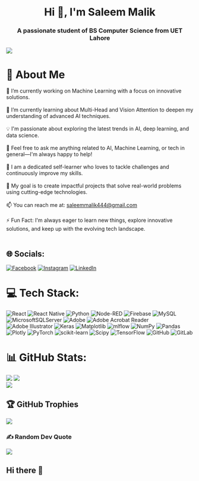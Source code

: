 <h1 align="center">Hi 👋, I'm Saleem Malik</h1>
<h3 align="center">A passionate student of BS Computer Science from UET Lahore</h3>

[![](https://visitcount.itsvg.in/api?id=SaleemMalik632&icon=2&color=0)](https://visitcount.itsvg.in)

# 💫 About Me

<p>
  🔭 I’m currently working on Machine Learning with a focus on innovative solutions.<br><br>
  🌱 I’m currently learning about Multi-Head and Vision Attention to deepen my understanding of advanced AI techniques.<br><br>
  💡 I'm passionate about exploring the latest trends in AI, deep learning, and data science.<br><br>
  💬 Feel free to ask me anything related to AI, Machine Learning, or tech in general—I'm always happy to help!<br><br>
  🚀 I am a dedicated self-learner who loves to tackle challenges and continuously improve my skills.<br><br>
  🎯 My goal is to create impactful projects that solve real-world problems using cutting-edge technologies.<br><br>
  📫 You can reach me at: <a href="mailto:saleemmalik444@gmail.com">saleemmalik444@gmail.com</a><br><br>
  ⚡ Fun Fact: I'm always eager to learn new things, explore innovative solutions, and keep up with the evolving tech landscape.<br><br>
</p>


## 🌐 Socials:
[![Facebook](https://img.shields.io/badge/Facebook-%231877F2.svg?logo=Facebook&logoColor=white)](https://facebook.com/https://www.facebook.com/profile.php?id=100074689028925) [![Instagram](https://img.shields.io/badge/Instagram-%23E4405F.svg?logo=Instagram&logoColor=white)](https://instagram.com/https://www.instagram.com/itsmalik.saleem/) [![LinkedIn](https://img.shields.io/badge/LinkedIn-%230077B5.svg?logo=linkedin&logoColor=white)](https://linkedin.com/in/https://www.linkedin.com/in/devsaleemalik/) 

# 💻 Tech Stack:
![React](https://img.shields.io/badge/react-%2320232a.svg?style=for-the-badge&logo=react&logoColor=%2361DAFB) ![React Native](https://img.shields.io/badge/react_native-%2320232a.svg?style=for-the-badge&logo=react&logoColor=%2361DAFB) ![Python](https://img.shields.io/badge/python-3670A0?style=for-the-badge&logo=python&logoColor=ffdd54) ![Node-RED](https://img.shields.io/badge/Node--RED-%238F0000.svg?style=for-the-badge&logo=node-red&logoColor=white) ![Firebase](https://img.shields.io/badge/firebase-a08021?style=for-the-badge&logo=firebase&logoColor=ffcd34) ![MySQL](https://img.shields.io/badge/mysql-4479A1.svg?style=for-the-badge&logo=mysql&logoColor=white) ![MicrosoftSQLServer](https://img.shields.io/badge/Microsoft%20SQL%20Server-CC2927?style=for-the-badge&logo=microsoft%20sql%20server&logoColor=white) ![Adobe](https://img.shields.io/badge/adobe-%23FF0000.svg?style=for-the-badge&logo=adobe&logoColor=white) ![Adobe Acrobat Reader](https://img.shields.io/badge/Adobe%20Acrobat%20Reader-EC1C24.svg?style=for-the-badge&logo=Adobe%20Acrobat%20Reader&logoColor=white) ![Adobe Illustrator](https://img.shields.io/badge/adobe%20illustrator-%23FF9A00.svg?style=for-the-badge&logo=adobe%20illustrator&logoColor=white) ![Keras](https://img.shields.io/badge/Keras-%23D00000.svg?style=for-the-badge&logo=Keras&logoColor=white) ![Matplotlib](https://img.shields.io/badge/Matplotlib-%23ffffff.svg?style=for-the-badge&logo=Matplotlib&logoColor=black) ![mlflow](https://img.shields.io/badge/mlflow-%23d9ead3.svg?style=for-the-badge&logo=numpy&logoColor=blue) ![NumPy](https://img.shields.io/badge/numpy-%23013243.svg?style=for-the-badge&logo=numpy&logoColor=white) ![Pandas](https://img.shields.io/badge/pandas-%23150458.svg?style=for-the-badge&logo=pandas&logoColor=white) ![Plotly](https://img.shields.io/badge/Plotly-%233F4F75.svg?style=for-the-badge&logo=plotly&logoColor=white) ![PyTorch](https://img.shields.io/badge/PyTorch-%23EE4C2C.svg?style=for-the-badge&logo=PyTorch&logoColor=white) ![scikit-learn](https://img.shields.io/badge/scikit--learn-%23F7931E.svg?style=for-the-badge&logo=scikit-learn&logoColor=white) ![Scipy](https://img.shields.io/badge/SciPy-%230C55A5.svg?style=for-the-badge&logo=scipy&logoColor=%white) ![TensorFlow](https://img.shields.io/badge/TensorFlow-%23FF6F00.svg?style=for-the-badge&logo=TensorFlow&logoColor=white) ![GitHub](https://img.shields.io/badge/github-%23121011.svg?style=for-the-badge&logo=github&logoColor=white) ![GitLab](https://img.shields.io/badge/gitlab-%23181717.svg?style=for-the-badge&logo=gitlab&logoColor=white)
# 📊 GitHub Stats:
![](https://github-readme-stats.vercel.app/api?username=SaleemMalik632&theme=radical&hide_border=false&include_all_commits=true&count_private=true)
![](https://github-readme-streak-stats.herokuapp.com/?user=SaleemMalik632&theme=radical&hide_border=false)<br/>
![](https://github-readme-stats.vercel.app/api/top-langs/?username=SaleemMalik632&theme=radical&hide_border=false&include_all_commits=true&count_private=true&layout=compact)


## 🏆 GitHub Trophies
![](https://github-profile-trophy.vercel.app/?username=SaleemMalik632&theme=radical&no-frame=true&no-bg=false&margin-w=4&bg_color=000000)


### ✍️ Random Dev Quote
![](https://quotes-github-readme.vercel.app/api?type=horizontal&theme=radical)
## Hi there 👋

<!--
**zakaurrehman/zakaurrehman** is a ✨ _special_ ✨ repository because its `README.md` (this file) appears on your GitHub profile.

Here are some ideas to get you started:

- 🔭 I’m currently working on ...
- 🌱 I’m currently learning ...
- 👯 I’m looking to collaborate on ...
- 🤔 I’m looking for help with ...
- 💬 Ask me about ...
- 📫 How to reach me: ...
- 😄 Pronouns: ...
- ⚡ Fun fact: ...
-->
